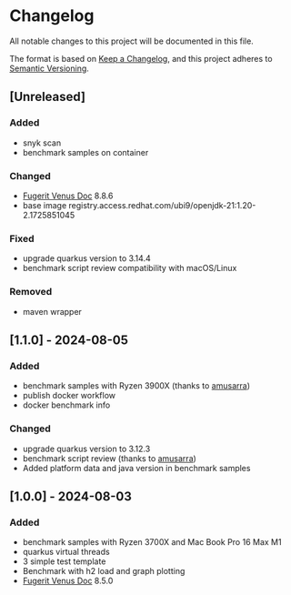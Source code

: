 # Changelog

All notable changes to this project will be documented in this file.

The format is based on [Keep a Changelog](https://keepachangelog.com/en/1.1.0/),
and this project adheres to [Semantic Versioning](https://semver.org/spec/v2.0.0.html).

## [Unreleased]

### Added

- snyk scan
- benchmark samples on container

### Changed

- [Fugerit Venus Doc](https://github.com/fugerit-org/fj-doc) 8.8.6
- base image registry.access.redhat.com/ubi9/openjdk-21:1.20-2.1725851045

### Fixed

- upgrade quarkus version to 3.14.4
- benchmark script review compatibility with macOS/Linux

### Removed

- maven wrapper

## [1.1.0] - 2024-08-05

### Added

- benchmark samples with Ryzen 3900X (thanks to [amusarra](https://github.com/amusarra))
- publish docker workflow
- docker benchmark info

### Changed

- upgrade quarkus version to 3.12.3
- benchmark script review (thanks to [amusarra](https://github.com/amusarra))
- Added platform data and java version in benchmark samples

## [1.0.0] - 2024-08-03

### Added

- benchmark samples with Ryzen 3700X and Mac Book Pro 16 Max M1
- quarkus virtual threads
- 3 simple test template
- Benchmark with h2 load and graph plotting
- [Fugerit Venus Doc](https://github.com/fugerit-org/fj-doc) 8.5.0 
